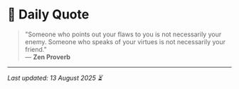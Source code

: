 # 📜 Daily Quote

> "Someone who points out your flaws to you is not necessarily your enemy. Someone who speaks of your virtues is not necessarily your friend."  
> — **Zen Proverb**

---

_Last updated: 13 August 2025 ⏳_
